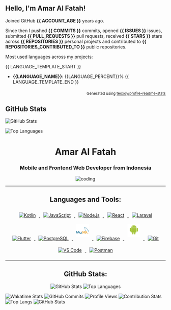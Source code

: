 ## Hello, I'm Amar Al Fatah!

Joined GitHub **{{ ACCOUNT_AGE }}** years ago.

Since then I pushed **{{ COMMITS }}** commits, opened **{{ ISSUES }}** issues, submitted **{{ PULL_REQUESTS }}** pull requests, received **{{ STARS }}** stars across **{{ REPOSITORIES }}** personal projects and contributed to **{{ REPOSITORIES_CONTRIBUTED_TO }}** public repositories.

Most used languages across my projects:

{{ LANGUAGE_TEMPLATE_START }}
- **{{LANGUAGE_NAME}}**: {{LANGUAGE_PERCENT}}%
{{ LANGUAGE_TEMPLATE_END }}

<p align="right"><sub>Generated using <a href="https://github.com/marketplace/actions/profile-readme-stats">teoxoy/profile-readme-stats</a></sub></p>




## GitHub Stats



![GitHub Stats](https://github-readme-stats.vercel.app/api?username=amaralfatah&show_icons=true&theme=radical)

![Top Languages](https://github-readme-stats.vercel.app/api/top-langs?username=amaralfatah&layout=compact&theme=radical)


<h1 align="center">Amar Al Fatah</h1>
<h3 align="center">Mobile and Frontend Web Developer from Indonesia</h3>

<p align="center">
  <img src="https://media.tenor.com/0Dns0WCL0O4AAAAC/cyber.gif" alt="coding" width="500" height="300">
</p>

---

<h2 align="center">Languages and Tools:</h2>

<p align="center">
  <!-- Languages -->
  <a href="https://kotlinlang.org" target="_blank" rel="noreferrer">
    <img src="https://www.vectorlogo.zone/logos/kotlinlang/kotlinlang-icon.svg" alt="Kotlin" height="40" style="margin: 10px;" />
  </a>
  <a href="https://www.javascript.com" target="_blank" rel="noreferrer">
    <img src="https://upload.wikimedia.org/wikipedia/commons/thumb/6/6a/JavaScript-logo.png/768px-JavaScript-logo.png" alt="JavaScript" height="40" style="margin: 10px;" />
  </a>

  <!-- Frameworks and Libraries -->
  <a href="https://nodejs.org/en" target="_blank" rel="noreferrer">
    <img src="https://seeklogo.com/images/N/nodejs-logo-FBE122E377-seeklogo.com.png" alt="Node.js" height="40" style="margin: 10px;" />
  </a>
  <a href="https://react.dev/" target="_blank" rel="noreferrer">
    <img src="https://upload.wikimedia.org/wikipedia/commons/thumb/a/a7/React-icon.svg/2300px-React-icon.svg.png" alt="React" height="40" style="margin: 10px;" />
  </a>
  <a href="https://laravel.com/" target="_blank" rel="noreferrer">
    <img src="https://upload.wikimedia.org/wikipedia/commons/thumb/9/9a/Laravel.svg/1969px-Laravel.svg.png" alt="Laravel" height="40" style="margin: 10px;" />
  </a>
  <a href="https://flutter.dev/" target="_blank" rel="noreferrer">
    <img src="https://w7.pngwing.com/pngs/537/866/png-transparent-flutter-hd-logo.png" alt="Flutter" height="40" style="margin: 10px;" />
  </a>

  <!-- Databases -->
  <a href="https://www.postgresql.org/" target="_blank" rel="noreferrer">
    <img src="https://upload.wikimedia.org/wikipedia/commons/thumb/2/29/Postgresql_elephant.svg/1200px-Postgresql_elephant.svg.png" alt="PostgreSQL" height="40" style="margin: 10px;" />
  </a>
  <a href="https://www.mysql.com/" target="_blank" rel="noreferrer">
    <img src="https://raw.githubusercontent.com/devicons/devicon/master/icons/mysql/mysql-original-wordmark.svg" alt="MySQL" height="40" style="margin: 10px;" />
  </a>
  <a href="https://firebase.google.com/" target="_blank" rel="noreferrer">
    <img src="https://www.vectorlogo.zone/logos/firebase/firebase-icon.svg" alt="Firebase" height="40" style="margin: 10px;" />
  </a>

  <!-- Tools -->
  <a href="https://developer.android.com" target="_blank" rel="noreferrer">
    <img src="https://raw.githubusercontent.com/devicons/devicon/master/icons/android/android-original-wordmark.svg" alt="Android" height="40" style="margin: 10px;" />
  </a>
  <a href="https://git-scm.com/" target="_blank" rel="noreferrer">
    <img src="https://www.vectorlogo.zone/logos/git-scm/git-scm-icon.svg" alt="Git" height="40" style="margin: 10px;" />
  </a>
  <a href="https://code.visualstudio.com" target="_blank" rel="noreferrer">
    <img src="https://www.svgrepo.com/show/452129/vs-code.svg" alt="VS Code" height="40" style="margin: 10px;" />
  </a>
  <a href="https://www.postman.com/" target="_blank" rel="noreferrer">
    <img src="https://seeklogo.com/images/P/postman-logo-0087CA0D15-seeklogo.com.png" alt="Postman" height="40" style="margin: 10px;" />
  </a>
</p>

---

<h2 align="center">GitHub Stats:</h2>

<p align="center">
  <img src="https://github-readme-stats.vercel.app/api?username=amaralfatah&show_icons=true&theme=radical" alt="GitHub Stats" />
  <img src="https://github-readme-stats.vercel.app/api/top-langs?username=amaralfatah&show_icons=true&locale=en&layout=compact&theme=radical" alt="Top Languages" />

  ![Wakatime Stats](https://github-readme-stats.vercel.app/api/wakatime?username=amaralfatah)
![GitHub Commits](https://github-readme-streak-stats.herokuapp.com/?user=amaralfatah&theme=radical)
![Profile Views](https://komarev.com/ghpvc/?username=amaralfatah&color=blue&style=flat-square)
![Contribution Stats](https://github-contribution-stats.vercel.app/api/?username=amaralfatah)
![Top Langs](https://github-readme-stats.vercel.app/api/top-langs/?username=amaralfatah&langs_count=8&hide=html,css)
![GitHub Stats](https://github-readme-stats.vercel.app/api?username=amaralfatah&show_icons=true&hide=issues,contribs&theme=radical)

</p>
